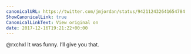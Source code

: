 ```yaml
---
canonicalURL: https://twitter.com/jmjordan/status/942112432641654784
ShowCanonicalLink: true
CanonicalLinkText: View original on
date: 2017-12-16T19:21:22+00:00
---
```

@rxchxl It was funny. I’ll give you that.